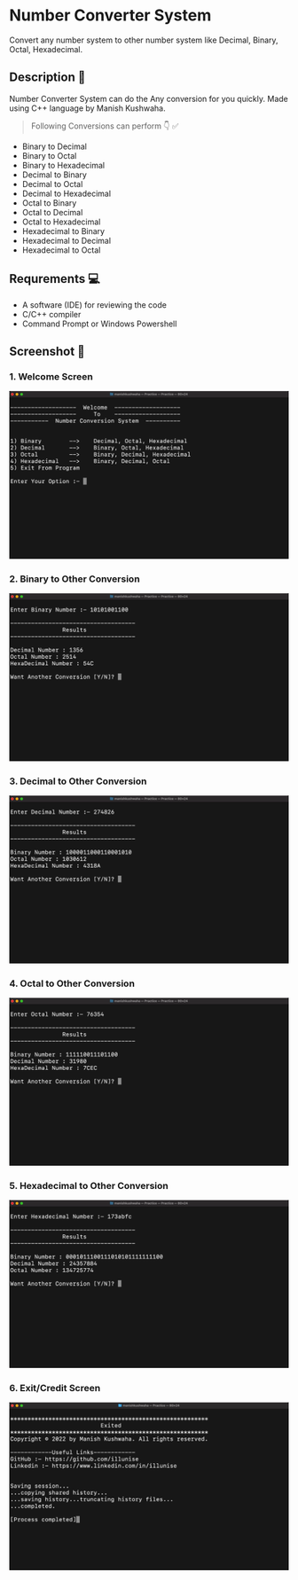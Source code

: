 
# Number Converter System

Convert any number system to other number system like Decimal, Binary, Octal, Hexadecimal.

## Description 📖

Number Converter System can do the Any conversion for you quickly. Made using C++ language by Manish Kushwaha.

> Following Conversions can perform 👇 ✅


 - Binary to Decimal
 - Binary to Octal
 - Binary to Hexadecimal
 - Decimal to Binary
 - Decimal to Octal
 - Decimal to Hexadecimal
 - Octal to Binary
 - Octal to Decimal
 - Octal to Hexadecimal
 - Hexadecimal to Binary
 - Hexadecimal to Decimal
 - Hexadecimal to Octal


## Requrements 💻

 - A software (IDE) for reviewing the code
 - C/C++ compiler
 - Command Prompt or Windows Powershell
 
 
## Screenshot 📌
### 1. Welcome Screen
![alt text](https://github.com/illunise/number-converter-system/blob/main/Images/Number-Converter-System-1.png?raw=true)

### 2. Binary to Other Conversion
![alt text](https://github.com/illunise/number-converter-system/blob/main/Images/Number-Converter-System-2.png?raw=true)

### 3. Decimal to Other Conversion
![alt text](https://github.com/illunise/number-converter-system/blob/main/Images/Number-Converter-System-3.png?raw=true)

### 4. Octal to Other Conversion
![alt text](https://github.com/illunise/number-converter-system/blob/main/Images/Number-Converter-System-4.png?raw=true)

### 5. Hexadecimal to Other Conversion
![alt text](https://github.com/illunise/number-converter-system/blob/main/Images/Number-Converter-System-5.png?raw=true)

### 6. Exit/Credit Screen
![alt text](https://github.com/illunise/number-converter-system/blob/main/Images/Number-Converter-System-6.png?raw=true)


 
 
